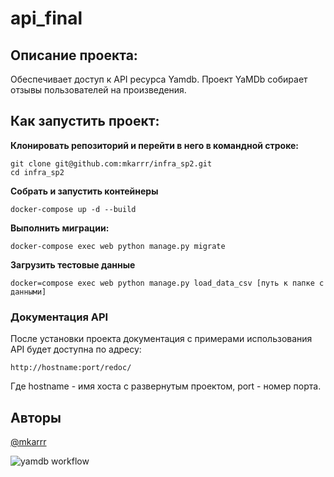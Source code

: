 # api_final

## Описание проекта:
 
Обеспечивает доступ к API ресурса Yamdb.
Проект YaMDb собирает отзывы пользователей на произведения.

## Как запустить проект:

**Клонировать репозиторий и перейти в него в командной строке:**

```
git clone git@github.com:mkarrr/infra_sp2.git
cd infra_sp2
```

**Собрать и запустить контейнеры**
```
docker-compose up -d --build 
```

**Выполнить миграции:**

```
docker-compose exec web python manage.py migrate
```

**Загрузить тестовые данные**

```
docker=compose exec web python manage.py load_data_csv [путь к папке с данными]
```

### Документация API

После установки проекта документация c примерами использования API будет 
доступна по адресу:
```
http://hostname:port/redoc/
```
Где hostname - имя хоста с развернутым проектом, port - номер порта.

## Авторы

[@mkarrr](https://github.com/mkarrr)

![yamdb workflow](https://github.com/mkarrr/yamdb_final/actions/workflows/yamdb_workflow/badge.svg)
